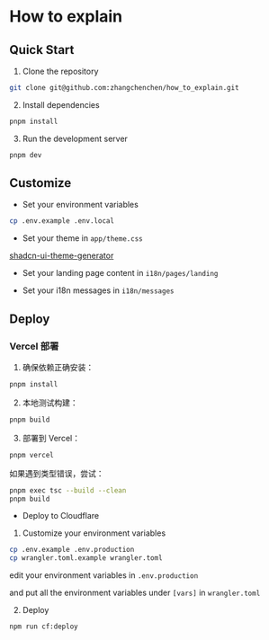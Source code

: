 # How to explain


## Quick Start

1. Clone the repository

```bash
git clone git@github.com:zhangchenchen/how_to_explain.git
```

2. Install dependencies

```bash
pnpm install
```

3. Run the development server

```bash
pnpm dev
```

## Customize

- Set your environment variables

```bash
cp .env.example .env.local
```

- Set your theme in `app/theme.css`

[shadcn-ui-theme-generator](https://zippystarter.com/tools/shadcn-ui-theme-generator)

- Set your landing page content in `i18n/pages/landing`

- Set your i18n messages in `i18n/messages`

## Deploy

### Vercel 部署

1. 确保依赖正确安装：
```bash
pnpm install
```

2. 本地测试构建：
```bash
pnpm build
```

3. 部署到 Vercel：
```bash
pnpm vercel
```

如果遇到类型错误，尝试：
```bash
pnpm exec tsc --build --clean
pnpm build
```

- Deploy to Cloudflare

1. Customize your environment variables

```bash
cp .env.example .env.production
cp wrangler.toml.example wrangler.toml
```

edit your environment variables in `.env.production`

and put all the environment variables under `[vars]` in `wrangler.toml`

2. Deploy

```bash
npm run cf:deploy
```

